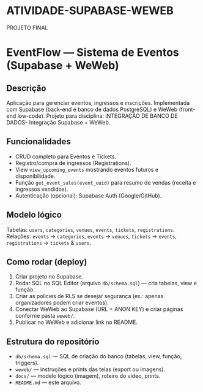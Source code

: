 # ATIVIDADE-SUPABASE-WEWEB
PROJETO FINAL 

# EventFlow — Sistema de Eventos (Supabase + WeWeb)

## Descrição
Aplicação para gerenciar eventos, ingressos e inscrições. Implementada com Supabase (back-end e banco de dados PostgreSQL) e WeWeb (front-end low-code). Projeto para disciplina: INTEGRAÇÃO DE BANCO DE DADOS- Integração Supabase + WeWeb.

## Funcionalidades
- CRUD completo para Eventos e Tickets.
- Registro/compra de ingressos (Registrations).
- View `view_upcoming_events` mostrando eventos futuros e disponibilidade.
- Função `get_event_sales(event_uuid)` para resumo de vendas (receita e ingressos vendidos).
- Autenticação (opcional): Supabase Auth (Google/GitHub).

## Modelo lógico
Tabelas: `users`, `categories`, `venues`, `events`, `tickets`, `registrations`.
Relações: `events` -> `categories`, `events` -> `venues`, `tickets` -> `events`, `registrations` -> `tickets` & `users`.

## Como rodar (deploy)
1. Criar projeto no Supabase.
2. Rodar SQL no SQL Editor (arquivo `db/schema.sql`) — cria tabelas, view e função.
3. Criar as policies de RLS se desejar segurança (ex.: apenas organizadores podem criar eventos).
4. Conectar WeWeb ao Supabase (URL + ANON KEY) e criar páginas conforme pasta `weweb/`.
5. Publicar no WeWeb e adicionar link no README.

## Estrutura do repositório
- `db/schema.sql` — SQL de criação do banco (tabelas, view, função, triggers).
- `weweb/` — instruções e prints das telas (export ou imagens).
- `docs/` — modelo lógico (imagem), roteiro do vídeo, prints.
- `README.md` — este arquivo.
